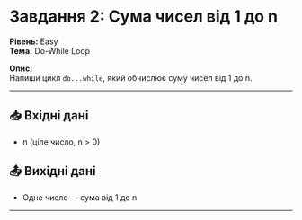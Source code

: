 # Завдання 2: Сума чисел від 1 до n

**Рівень:** Easy  
**Тема:** Do-While Loop  

**Опис:**  
Напиши цикл `do...while`, який обчислює суму чисел від 1 до n.

---

## 📥 Вхідні дані
- n (ціле число, n > 0)

## 📤 Вихідні дані
- Одне число — сума від 1 до n

---
